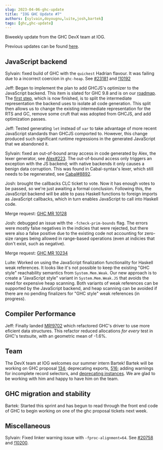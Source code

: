 ```yaml
---
slug: 2023-04-06-ghc-update
title: "IOG GHC Update #7"
authors: [sylvain,doyougnu,luite,josh,bartek]
tags: [ghc,ghc-update]
---
```


Biweekly update from the GHC DevX team at IOG.

Previous updates can be found [here](https://engineering.iog.io/tags/ghc-update).

## JavaScript backend

Sylvain: fixed build of GHC with the `quickest` Hadrian flavour.
It was failing due to a incorrect coercion in `ghc-heap`.
See [#23181](https://gitlab.haskell.org/ghc/ghc/-/issues/23181)
and [!10192](https://gitlab.haskell.org/ghc/ghc/-/merge_requests/10192)

Jeff: Began to implement the plan to add GHCJS's optimizer to the JavaScript
backend. This item is slated for GHC 9.8 and is on our
[roadmap](https://gitlab.haskell.org/ghc/ghc/-/wikis/javascript-backend). The
[first step](https://gitlab.haskell.org/ghc/ghc/-/merge_requests/10142), which
is now finished, is to split the intermediate representation the backend uses to
isolate all code generation. This split then allows us to change the existing
intermediate representation for the RTS and GC, remove some cruft that was
adopted from GHCJS, and add optimization passes.

Jeff: Tested generating `let` instead of `var` to take advantage of more recent
JavaScript standards than GHCJS comported to. However, this change produced such
significant runtime regressions in the generated JavaScript that we abandoned it. 

Sylvain: fixed an out-of-bound array access in code generated by Alex, the lexer
generator, see [Alex#223](https://github.com/haskell/alex/pull/223). The out-of-bound access
only triggers an exception with the JS backend; with native backends it only causes a
benign data corruption. This was found in Cabal-syntax's lexer, which still needs to be
regenerated, see [Cabal#8892](https://github.com/haskell/cabal/issues/8892).

Josh: brought the callbacks CLC ticket to vote. Now it has enough votes to be
passed, so we're just awaiting a formal conclusion. Following this, the JavaScript
backend will be able to pass Haskell functions to foreign imports as JavaScript
callbacks, which in turn enables JavaScript to call into Haskell code.

Merge request: [GHC MR 10128](https://gitlab.haskell.org/ghc/ghc/-/merge_requests/10128)

Josh: debugged an issue with the `-fcheck-prim-bounds` flag. The errors were mostly
false negatives in the indicies that were rejected, but there were also a false positive
due to the existing code not accounting for zero-size ranges being allowed in range-based
operations (even at indicies that don't exist, such as negative).

Merge request: [GHC MR 10234](https://gitlab.haskell.org/ghc/ghc/-/merge_requests/10234)

Luite: Worked on using the JavaScript finalization functionality for Haskell weak references.
It looks like it's not possible to keep the existing "GHC style" reachability semantics from
`System.Mem.Weak`. Our new approach is to create a "JavaScript style" variant in `System.Mem.Weak.JS`
that avoids the need for expensive heap scanning. Both variants of weak references
can be supported by the JavaScript backend, and heap scanning can be avoided if there
are no pending finalizers for "GHC style" weak references (in progress).

## Compiler Performance

Jeff: Finally landed
[MR!9702](https://gitlab.haskell.org/ghc/ghc/-/merge_requests/9702) which
refactored GHC's driver to use more eficient data structures. This refactor
reduced allocations _for every_ test in GHC's testsuite, with an geometric mean
of -1.6%.

## Team

The DevX team at IOG welcomes our summer intern Bartek! Bartek will be working
on GHC proposal
[134](https://github.com/ghc-proposals/ghc-proposals/blob/master/proposals/0134-deprecating-exports-proposal.rst#implementation-plan);
deprecating exports,
[516](https://github.com/ghc-proposals/ghc-proposals/blob/master/proposals/0516-incomplete-record-selectors.rst);
adding warnings for incomplete record selectors, and [deprecating
instances](https://github.com/ghc-proposals/ghc-proposals/pull/575). We are glad
to be working with him and happy to have him on the team.

## GHC migration and stability

Bartek: Started this sprint and has begun to read through the front end code of
GHC to begin working on one of the ghc proposal tickets next week.

## Miscellaneous

Sylvain: Fixed linker warning issue with `-fproc-alignment=64`. See
[#20758](https://gitlab.haskell.org/ghc/ghc/-/issues/20758) and [!10200](https://gitlab.haskell.org/ghc/ghc/-/merge_requests/10200).

